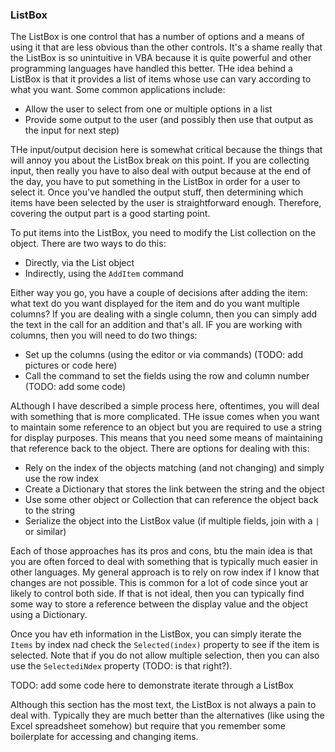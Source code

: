 ### ListBox

The ListBox is one control that has a number of options and a means of using it that are less obvious than the other controls. It's a shame really that the ListBox is so unintuitive in VBA because it is quite powerful and other programming languages have handled this better. THe idea behind a ListBox is that it provides a list of items whose use can vary according to what you want. Some common applications include:

- Allow the user to select from one or multiple options in a list
- Provide some output to the user (and possibly then use that output as the input for next step)

THe input/output decision here is somewhat critical because the things that will annoy you about the ListBox break on this point. If you are collecting input, then really you have to also deal with output because at the end of the day, you have to put something in the ListBox in order for a user to select it. Once you've handled the output stuff, then determining which items have been selected by the user is straightforward enough. Therefore, covering the output part is a good starting point.

To put items into the ListBox, you need to modify the List collection on the object. There are two ways to do this:

- Directly, via the List object
- Indirectly, using the `AddItem` command

Either way you go, you have a couple of decisions after adding the item: what text do you want displayed for the item and do you want multiple columns? If you are dealing with a single column, then you can simply add the text in the call for an addition and that's all. IF you are working with columns, then you will need to do two things:

- Set up the columns (using the editor or via commands) (TODO: add pictures or code here)
- Call the command to set the fields using the row and column number (TODO: add some code)

ALthough I have described a simple process here, oftentimes, you will deal with something that is more complicated. THe issue comes when you want to maintain some reference to an object but you are required to use a string for display purposes. This means that you need some means of maintaining that reference back to the object. There are options for dealing with this:

- Rely on the index of the objects matching (and not changing) and simply use the row index
- Create a Dictionary that stores the link between the string and the object
- Use some other object or Collection that can reference the object back to the string
- Serialize the object into the ListBox value (if multiple fields, join with a `|` or similar)

Each of those approaches has its pros and cons, btu the main idea is that you are often forced to deal with something that is typically much easier in other languages. My general approach is to rely on row index if I know that changes are not possible. This is common for a lot of code since yout ar likely to control both side. If that is not ideal, then you can typically find some way to store a reference between the display value and the object using a Dictionary.

Once you hav eth information in the ListBox, you can simply iterate the `Items` by index nad check the `Selected(index)` property to see if the item is selected. Note that if you do not allow multiple selection, then you can also use the `SelectediNdex` property (TODO: is that right?).

TODO: add some code here to demonstrate iterate through a ListBox

Although this section has the most text, the ListBox is not always a pain to deal with. Typically they are much better than the alternatives (like using the Excel spreadsheet somehow) but require that you remember some boilerplate for accessing and changing items.
